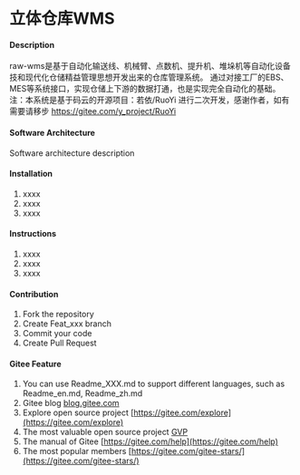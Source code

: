 # 立体仓库WMS

#### Description
raw-wms是基于自动化输送线、机械臂、点数机、提升机、堆垛机等自动化设备技和现代化仓储精益管理思想开发出来的仓库管理系统。
通过对接工厂的EBS、MES等系统接口，实现仓储上下游的数据打通，也是实现完全自动化的基础。
注：本系统是基于码云的开源项目：若依/RuoYi 进行二次开发，感谢作者，如有需要请移步 https://gitee.com/y_project/RuoYi

#### Software Architecture
Software architecture description

#### Installation

1.  xxxx
2.  xxxx
3.  xxxx

#### Instructions

1.  xxxx
2.  xxxx
3.  xxxx

#### Contribution

1.  Fork the repository
2.  Create Feat_xxx branch
3.  Commit your code
4.  Create Pull Request


#### Gitee Feature

1.  You can use Readme\_XXX.md to support different languages, such as Readme\_en.md, Readme\_zh.md
2.  Gitee blog [blog.gitee.com](https://blog.gitee.com)
3.  Explore open source project [https://gitee.com/explore](https://gitee.com/explore)
4.  The most valuable open source project [GVP](https://gitee.com/gvp)
5.  The manual of Gitee [https://gitee.com/help](https://gitee.com/help)
6.  The most popular members  [https://gitee.com/gitee-stars/](https://gitee.com/gitee-stars/)
